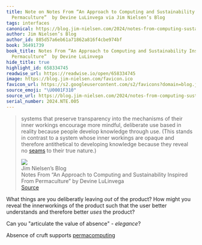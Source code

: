 ```yaml
---
title: Note on Notes From “An Approach to Computing and Sustainability Inspired From
  Permaculture”  by Devine LuLinvega via Jim Nielsen’s Blog
tags: interfaces
canonical: https://blog.jim-nielsen.com/2024/notes-from-computing-sustainably/
author: Jim Nielsen’s Blog
author_id: 885d57a6eb61a71862a816f4cbe974bf
book: 36491739
book_title: Notes From “An Approach to Computing and Sustainability Inspired From
  Permaculture”  by Devine LuLinvega
hide_title: true
highlight_id: 658334745
readwise_url: https://readwise.io/open/658334745
image: https://blog.jim-nielsen.com/favicon.ico
favicon_url: https://s2.googleusercontent.com/s2/favicons?domain=blog.jim-nielsen.com
source_emoji: "\U0001F310"
source_url: https://blog.jim-nielsen.com/2024/notes-from-computing-sustainably/#:~:text=systems%20that%20preserve,their%20true%20nature.%29
serial_number: 2024.NTE.005
---
```

> systems that preserve transparency into the mechanisms of their inner workings encourage more mindful, deliberate use based in reality because people develop knowledge through use. (This stands in contrast to a system whose inner workings are opaque and therefore antithetical to developing knowledge because they reveal no [seams](https://adactio.com/journal/6786) to their true nature.)
> <div class="quoteback-footer"><div class="quoteback-avatar"><img class="mini-favicon" src="https://s2.googleusercontent.com/s2/favicons?domain=blog.jim-nielsen.com"></div><div class="quoteback-metadata"><div class="metadata-inner"><span style="display:none">FROM:</span><div aria-label="Jim Nielsen’s Blog" class="quoteback-author"> Jim Nielsen’s Blog</div><div aria-label="Notes From “An Approach to Computing and Sustainability Inspired From Permaculture”  by Devine LuLinvega" class="quoteback-title"> Notes From “An Approach to Computing and Sustainability Inspired From Permaculture”  by Devine LuLinvega</div></div></div><div class="quoteback-backlink"><a target="_blank" aria-label="go to the full text of this quotation" rel="noopener" href="https://blog.jim-nielsen.com/2024/notes-from-computing-sustainably/#:~:text=systems%20that%20preserve,their%20true%20nature.%29" class="quoteback-arrow"> Source</a></div></div>

What things are you deliberatly leaving *out* of the product? How might you reveal the innerworkings of the product such that the user better understands and therefore better *uses* the product?

Can you "articulate the value of absence" - _elegance_?

Absence of cruft supports [permacomputing](/sources/#22743765)